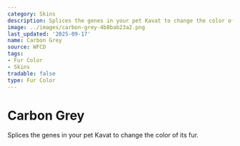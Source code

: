```yaml
---
category: Skins
description: Splices the genes in your pet Kavat to change the color of its fur.
image: ../images/carbon-grey-4b8bab23a2.png
last_updated: '2025-09-17'
name: Carbon Grey
source: WFCD
tags:
- Fur Color
- Skins
tradable: false
type: Fur Color
---
```


# Carbon Grey

Splices the genes in your pet Kavat to change the color of its fur.

